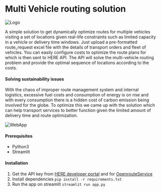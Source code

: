 # Multi Vehicle routing solution

![Logo](https://i.imgur.com/31MpZyG.jpg)

A simple solution to get dynamically optimize routes for multiple vehicles visiting a set of locations given real-life constraints such as limited capacity in a vehicle or delivery time windows. Just upload a pre-formatted route_request excel file with the details of transport orders and fleet of vehicles. You can easily configure costs to optimize the route plans for which is then sent to HERE API. The API will solve the multi-vehicle routing problem and provide the optimal sequence of locations according to the costs.

#### Solving sustainability issues
With the chaos of improper route management system and internal logistics, excessive fuel costs and consumption of energy is on rise and with every consumption there is a hidden cost of carbon emission being involved for the globe. To optimize this we came up with the solution which can help transport services to better function given the limited amount of delivery time and route optimization.

![WebApp](https://i.imgur.com/5RX2ROo.png)


#### Prerequisites
- Python3
- Streamlit

#### Installation
1. Get the API key from [HERE developer portal](https://developer.here.com/) and for [OpenrouteService](https://openrouteservice.org/)
2. Install dependencies
`pip install -r requirements.txt`
3. Run the app on streamlit
`streamlit run app.py`
